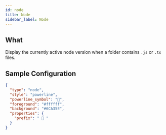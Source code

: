 ```yaml
---
id: node
title: Node
sidebar_label: Node
---
```


## What

Display the currently active node version when a folder contains `.js` or `.ts` files.

## Sample Configuration

```json
{
  "type": "node",
  "style": "powerline",
  "powerline_symbol": "",
  "foreground": "#ffffff",
  "background": "#6CA35E",
  "properties": {
    "prefix": "  "
  }
}
```

